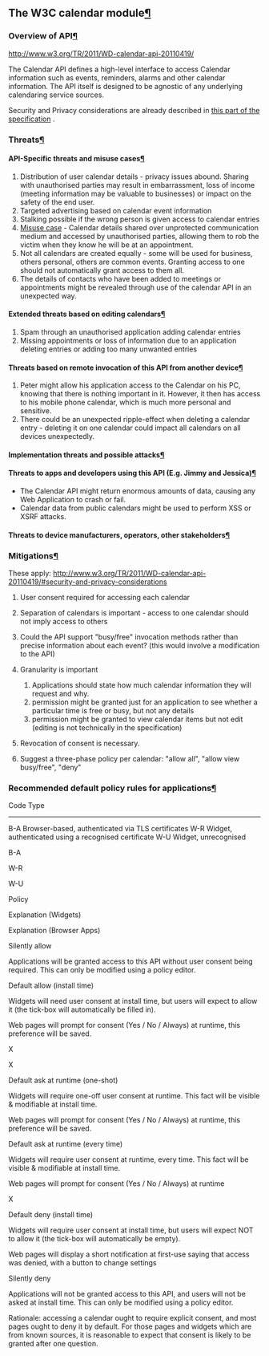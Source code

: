 The W3C calendar module[¶](#The-W3C-calendar-module)
----------------------------------------------------

### Overview of API[¶](#Overview-of-API)

<http://www.w3.org/TR/2011/WD-calendar-api-20110419/>

The Calendar API defines a high-level interface to access Calendar
information such as events, reminders, alarms and other calendar
information. The API itself is designed to be agnostic of any underlying
calendaring service sources.

Security and Privacy considerations are already described in [this part
of the
specification](http://www.w3.org/TR/2011/WD-calendar-api-20110419/#security-and-privacy-considerations)
.

### Threats[¶](#Threats)

#### API-Specific threats and misuse cases[¶](#API-Specific-threats-and-misuse-cases)

1.  Distribution of user calendar details - privacy issues abound.
    Sharing with unauthorised parties may result in embarrassment, loss
    of income (meeting information may be valuable to businesses) or
    impact on the safety of the end user.
2.  Targeted advertising based on calendar event information
3.  Stalking possible if the wrong person is given access to calendar
    entries
4.  [Misuse
    case](/wp2-8/wiki/Risks_misusecases#Navigation-Misuse-Case) -
    Calendar details shared over unprotected communication medium and
    accessed by unauthorised parties, allowing them to rob the victim
    when they know he will be at an appointment.
5.  Not all calendars are created equally - some will be used for
    business, others personal, others are common events. Granting access
    to one should not automatically grant access to them all.
6.  The details of contacts who have been added to meetings or
    appointments might be revealed through use of the calendar API in an
    unexpected way.

#### Extended threats based on editing calendars[¶](#Extended-threats-based-on-editing-calendars)

1.  Spam through an unauthorised application adding calendar entries
2.  Missing appointments or loss of information due to an application
    deleting entries or adding too many unwanted entries

#### Threats based on remote invocation of this API from another device[¶](#Threats-based-on-remote-invocation-of-this-API-from-another-device)

1.  Peter might allow his application access to the Calendar on his PC,
    knowing that there is nothing important in it. However, it then has
    access to his mobile phone calendar, which is much more personal and
    sensitive.
2.  There could be an unexpected ripple-effect when deleting a calendar
    entry - deleting it on one calendar could impact all calendars on
    all devices unexpectedly.

#### Implementation threats and possible attacks[¶](#Implementation-threats-and-possible-attacks)

#### Threats to apps and developers using this API (E.g. Jimmy and Jessica)[¶](#Threats-to-apps-and-developers-using-this-API-Eg-Jimmy-and-Jessica)

-   The Calendar API might return enormous amounts of data, causing any
    Web Application to crash or fail.
-   Calendar data from public calendars might be used to perform XSS or
    XSRF attacks.

#### Threats to device manufacturers, operators, other stakeholders[¶](#Threats-to-device-manufacturers-operators-other-stakeholders)

### Mitigations[¶](#Mitigations)

These apply:
<http://www.w3.org/TR/2011/WD-calendar-api-20110419/#security-and-privacy-considerations>

1.  User consent required for accessing each calendar
2.  Separation of calendars is important - access to one calendar should
    not imply access to others
3.  Could the API support "busy/free" invocation methods rather than
    precise information about each event? (this would involve a
    modification to the API)
4.  Granularity is important
    1.  Applications should state how much calendar information they
        will request and why.
    2.  permission might be granted just for an application to see
        whether a particular time is free or busy, but not any details
    3.  permission might be granted to view calendar items but not edit
        (editing is not technically in the specification)

5.  Revocation of consent is necessary.
6.  Suggest a three-phase policy per calendar: "allow all", "allow view
    busy/free", "deny"

### Recommended default policy rules for applications[¶](#Recommended-default-policy-rules-for-applications)

  Code   Type
  ------ ------------------------------------------------------
  B-A    Browser-based, authenticated via TLS certificates
  W-R    Widget, authenticated using a recognised certificate
  W-U    Widget, unrecognised

B-A

W-R

W-U

Policy

Explanation (Widgets)

Explanation (Browser Apps)

Silently allow

Applications will be granted access to this API without user consent
being required. This can only be modified using a policy editor.

Default allow (install time)

Widgets will need user consent at install time, but users will expect to
allow it (the tick-box will automatically be filled in).

Web pages will prompt for consent (Yes / No / Always) at runtime, this
preference will be saved.

X

X

Default ask at runtime (one-shot)

Widgets will require one-off user consent at runtime. This fact will be
visible & modifiable at install time.

Web pages will prompt for consent (Yes / No / Always) at runtime, this
preference will be saved.

Default ask at runtime (every time)

Widgets will require user consent at runtime, every time. This fact will
be visible & modifiable at install time.

Web pages will prompt for consent (Yes / No / Always) at runtime

X

Default deny (install time)

Widgets will require user consent at install time, but users will expect
NOT to allow it (the tick-box will automatically be empty).

Web pages will display a short notification at first-use saying that
access was denied, with a button to change settings

Silently deny

Applications will not be granted access to this API, and users will not
be asked at install time. This can only be modified using a policy
editor.

Rationale: accessing a calendar ought to require explicit consent, and
most pages ought to deny it by default. For those pages and widgets
which are from known sources, it is reasonable to expect that consent is
likely to be granted after one question.

